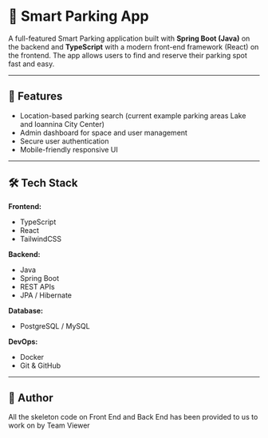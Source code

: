 # 🚗 Smart Parking App

A full-featured Smart Parking application built with **Spring Boot (Java)** on the backend and **TypeScript** with a modern front-end framework (React) on the frontend. The app allows users to find and reserve their parking spot fast and easy.

---

## 🧩 Features

- Location-based parking search (current example parking areas Lake and Ioannina City Center)
- Admin dashboard for space and user management
- Secure user authentication
- Mobile-friendly responsive UI

---

## 🛠 Tech Stack

**Frontend:**
- TypeScript
- React
- TailwindCSS

**Backend:**
- Java
- Spring Boot
- REST APIs
- JPA / Hibernate

**Database:**
- PostgreSQL / MySQL

**DevOps:**
- Docker
- Git & GitHub

---
## 👤 Author
  All the skeleton code on Front End and Back End has been provided to us to work on by Team Viewer

